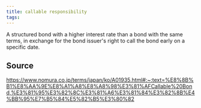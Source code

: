 ```yaml
---
title: callable responsibility
tags: 
---
```


A structured bond with a higher interest rate than a bond with the same terms, in exchange for the bond issuer's right to call the bond early on a specific date.

## Source
https://www.nomura.co.jp/terms/japan/ko/A01935.html#:~:text=%E8%8B%B1%E8%AA%9E%E8%A1%A8%E8%A8%98%E3%81%AFCallable%20Bond,%E3%81%95%E3%82%8C%E3%81%A6%E3%81%84%E3%82%8B%E4%BB%95%E7%B5%84%E5%82%B5%E3%80%82